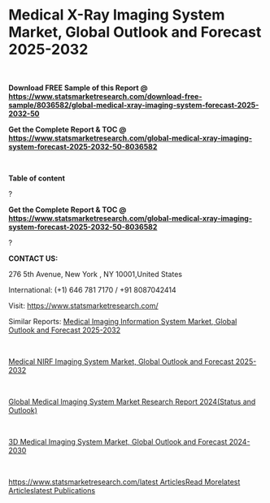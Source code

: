 <h1>Medical X-Ray Imaging System Market, Global Outlook and Forecast 2025-2032</h1><br/><p><strong>Download FREE Sample of this Report @ <a href="https://www.statsmarketresearch.com/download-free-sample/8036582/global-medical-xray-imaging-system-forecast-2025-2032-50">https://www.statsmarketresearch.com/download-free-sample/8036582/global-medical-xray-imaging-system-forecast-2025-2032-50</a></strong></p>
 
 
 
 <div><b>Get the Complete Report & TOC @ <a href="https://www.statsmarketresearch.com/global-medical-xray-imaging-system-forecast-2025-2032-50-8036582">https://www.statsmarketresearch.com/global-medical-xray-imaging-system-forecast-2025-2032-50-8036582</a></b></div>
 
 
 
 <p><br />
 
 <b>Table of content</b></p>
 
 
 
 <p>? </p>
 
 
 
 <div><b>Get the Complete Report & TOC @ <a href="https://www.statsmarketresearch.com/global-medical-xray-imaging-system-forecast-2025-2032-50-8036582">https://www.statsmarketresearch.com/global-medical-xray-imaging-system-forecast-2025-2032-50-8036582</a></b></div>
 
 
 
 <p>? </p>
 
 
 
 <p><b>CONTACT US:</b><br />
 
 276 5th Avenue, New York , NY 10001,United States<br />
 
 International: (+1) 646 781 7170 / +91 8087042414<br />
 
 Visit: <a href="https://www.statsmarketresearch.com/">https://www.statsmarketresearch.com/</a><br />
 
 Similar Reports: <a href="https://www.statsmarketresearch.com/global-medical-xray-imaging-system-forecast-2025-2032-50-8036582">Medical Imaging Information System Market, Global Outlook and Forecast 2025-2032</a><br />
 
 <br />
 
 <a href="https://www.statsmarketresearch.com/global-medical-xray-imaging-system-forecast-2025-2032-50-8036582">Medical NIRF Imaging System Market, Global Outlook and Forecast 2025-2032</a><br />
 
 <br />
 
 <a href="https://www.statsmarketresearch.com/global-medical-xray-imaging-system-forecast-2025-2032-50-8036582">Global Medical Imaging System Market Research Report 2024(Status and Outlook)</a><br />
 
 <br />
 
 <a href="https://www.statsmarketresearch.com/global-medical-xray-imaging-system-forecast-2025-2032-50-8036582">3D Medical Imaging System Market, Global Outlook and Forecast 2024-2030</a><br />
 
 <br />
 
 <a href="https://gyeongbokgung.com">https://www.statsmarketresearch.com/</a><a href="https://hallyeomaritime.com">latest Articles</a><a href="https://jingwansa.com">Read More</a><a href="https://nguoiviet.jp/">latest Articles</a><a href="https://www.intelmarketresearch.com/">latest Publications</a></p>